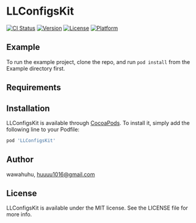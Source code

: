 # LLConfigsKit

[![CI Status](https://img.shields.io/travis/wawahuhu/LLConfigsKit.svg?style=flat)](https://travis-ci.org/wawahuhu/LLConfigsKit)
[![Version](https://img.shields.io/cocoapods/v/LLConfigsKit.svg?style=flat)](https://cocoapods.org/pods/LLConfigsKit)
[![License](https://img.shields.io/cocoapods/l/LLConfigsKit.svg?style=flat)](https://cocoapods.org/pods/LLConfigsKit)
[![Platform](https://img.shields.io/cocoapods/p/LLConfigsKit.svg?style=flat)](https://cocoapods.org/pods/LLConfigsKit)

## Example

To run the example project, clone the repo, and run `pod install` from the Example directory first.

## Requirements

## Installation

LLConfigsKit is available through [CocoaPods](https://cocoapods.org). To install
it, simply add the following line to your Podfile:

```ruby
pod 'LLConfigsKit'
```

## Author

wawahuhu, huuuu1016@gmail.com

## License

LLConfigsKit is available under the MIT license. See the LICENSE file for more info.
